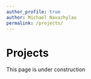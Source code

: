 ```yaml
---
author_profile: true
author: Michael Navazhylau
permalink: /projects/
---
```


# Projects

This page is under construction